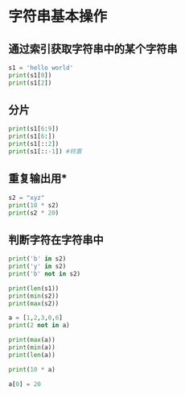 # 字符串基本操作
## 通过索引获取字符串中的某个字符串
```py
s1 = 'hello world'
print(s1[0])
print(s1[2])
```

## 分片
```py
print(s1[6:9])
print(s1[6:])
print(s1[::2])
print(s1[::-1]) #转置
```
## 重复输出用*
```py
s2 = "xyz"
print(10 * s2)
print(s2 * 20)
```
## 判断字符在字符串中
```py
print('b' in s2)
print('y' in s2)
print('b' not in s2)

print(len(s1))
print(min(s2))
print(max(s2))

a = [1,2,3,0,6]
print(2 not in a)

print(max(a))
print(min(a))
print(len(a))

print(10 * a)

a[0] = 20
```